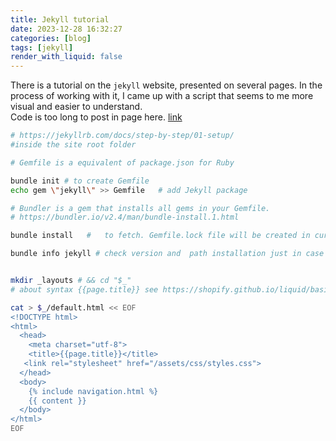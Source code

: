 ```yaml
---
title: Jekyll tutorial
date: 2023-12-28 16:32:27
categories: [blog]
tags: [jekyll]
render_with_liquid: false
---
```



There is a tutorial on the `jekyll` website, presented on several pages.
In the process of working with it, I came up with a script that seems to me more visual and easier to understand.  
Code is too long to post in page here. [link](/assets/attachment/tutorial.sh)
```bash
# https://jekyllrb.com/docs/step-by-step/01-setup/
#inside the site root folder

# Gemfile is a equivalent of package.json for Ruby

bundle init # to create Gemfile
echo gem \"jekyll\" >> Gemfile   # add Jekyll package

# Bundler is a gem that installs all gems in your Gemfile.
# https://bundler.io/v2.4/man/bundle-install.1.html

bundle install   #   to fetch. Gemfile.lock file will be created in current src dir.

bundle info jekyll # check version and  path installation just in case


mkdir _layouts # && cd "$_"
# about syntax {{page.title}} see https://shopify.github.io/liquid/basics/introduction/

cat > $_/default.html << EOF
<!DOCTYPE html>
<html>
  <head>
    <meta charset="utf-8">
    <title>{{page.title}}</title>
   <link rel="stylesheet" href="/assets/css/styles.css">
  </head>
  <body>
    {% include navigation.html %}
    {{ content }}
  </body>
</html>
EOF


```

